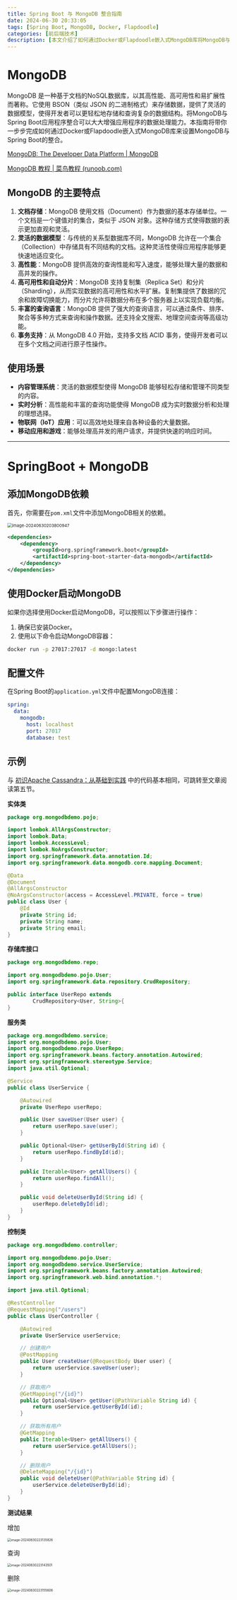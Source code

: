 ```yaml
---
title: Spring Boot 与 MongoDB 整合指南
date: 2024-06-30 20:33:05
tags: [Spring Boot, MongoDB, Docker, Flapdoodle]
categories: [前后端技术]
description: [本文介绍了如何通过Docker或Flapdoodle嵌入式MongoDB库将MongoDB与Spring Boot整合。]
---
```


# MongoDB

MongoDB 是一种基于文档的NoSQL数据库，以其高性能、高可用性和易扩展性而著称。它使用 BSON（类似 JSON 的二进制格式）来存储数据，提供了灵活的数据模型，使得开发者可以更轻松地存储和查询复杂的数据结构。将MongoDB与Spring Boot应用程序整合可以大大增强应用程序的数据处理能力。本指南将带你一步步完成如何通过Docker或Flapdoodle嵌入式MongoDB库来设置MongoDB与Spring Boot的整合。

[MongoDB: The Developer Data Platform | MongoDB](https://www.mongodb.com/)

[MongoDB 教程 | 菜鸟教程 (runoob.com)](https://www.runoob.com/mongodb/mongodb-tutorial.html)

## MongoDB 的主要特点

1. **文档存储**：MongoDB 使用文档（Document）作为数据的基本存储单位。一个文档是一个键值对的集合，类似于 JSON 对象。这种存储方式使得数据的表示更加直观和灵活。
2. **灵活的数据模型**：与传统的关系型数据库不同，MongoDB 允许在一个集合（Collection）中存储具有不同结构的文档。这种灵活性使得应用程序能够更快速地适应变化。
3. **高性能**：MongoDB 提供高效的查询性能和写入速度，能够处理大量的数据和高并发的操作。
4. **高可用性和自动分片**：MongoDB 支持复制集（Replica Set）和分片（Sharding），从而实现数据的高可用性和水平扩展。复制集提供了数据的冗余和故障切换能力，而分片允许将数据分布在多个服务器上以实现负载均衡。
5. **丰富的查询语言**：MongoDB 提供了强大的查询语言，可以通过条件、排序、聚合等多种方式来查询和操作数据。还支持全文搜索、地理空间查询等高级功能。
6. **事务支持**：从 MongoDB 4.0 开始，支持多文档 ACID 事务，使得开发者可以在多个文档之间进行原子性操作。

## 使用场景

- **内容管理系统**：灵活的数据模型使得 MongoDB 能够轻松存储和管理不同类型的内容。
- **实时分析**：高性能和丰富的查询功能使得 MongoDB 成为实时数据分析和处理的理想选择。
- **物联网（IoT）应用**：可以高效地处理来自各种设备的大量数据。
- **移动应用和游戏**：能够处理高并发的用户请求，并提供快速的响应时间。

---



# SpringBoot + MongoDB

## 添加MongoDB依赖

首先，你需要在`pom.xml`文件中添加MongoDB相关的依赖。

<img src="2024-06-30/image-20240630203800947.png" alt="image-20240630203800947" style="zoom:67%;" />

```xml
<dependencies>
    <dependency>
        <groupId>org.springframework.boot</groupId>
        <artifactId>spring-boot-starter-data-mongodb</artifactId>
    </dependency>
</dependencies>
```

## 使用Docker启动MongoDB

如果你选择使用Docker启动MongoDB，可以按照以下步骤进行操作：

1. 确保已安装Docker。
2. 使用以下命令启动MongoDB容器：

```bash
docker run -p 27017:27017 -d mongo:latest
```



## 配置文件

在Spring Boot的`application.yml`文件中配置MongoDB连接：

```yaml
spring:
  data:
    mongodb:
      host: localhost
      port: 27017
      database: test
```



## 示例

与 [初识Apache Cassandra：从基础到实践](/2024/06/11/2024-06-11/) 中的代码基本相同，可跳转至文章阅读第五节。

**实体类**

```java
package org.mongodbdemo.pojo;

import lombok.AllArgsConstructor;
import lombok.Data;
import lombok.AccessLevel;
import lombok.NoArgsConstructor;
import org.springframework.data.annotation.Id;
import org.springframework.data.mongodb.core.mapping.Document;

@Data
@Document
@AllArgsConstructor
@NoArgsConstructor(access = AccessLevel.PRIVATE, force = true)
public class User {
    @Id
    private String id;
    private String name;
    private String email;
}
```

**存储库接口**

```java
package org.mongodbdemo.repo;

import org.mongodbdemo.pojo.User;
import org.springframework.data.repository.CrudRepository;

public interface UserRepo extends
        CrudRepository<User, String>{
}
```

**服务类**

```java
package org.mongodbdemo.service;
import org.mongodbdemo.pojo.User;
import org.mongodbdemo.repo.UserRepo;
import org.springframework.beans.factory.annotation.Autowired;
import org.springframework.stereotype.Service;
import java.util.Optional;

@Service
public class UserService {

    @Autowired
    private UserRepo userRepo;

    public User saveUser(User user) {
        return userRepo.save(user);
    }

    public Optional<User> getUserById(String id) {
        return userRepo.findById(id);
    }

    public Iterable<User> getAllUsers() {
        return userRepo.findAll();
    }

    public void deleteUserById(String id) {
        userRepo.deleteById(id);
    }
}
```

**控制类**

```java
package org.mongodbdemo.controller;

import org.mongodbdemo.pojo.User;
import org.mongodbdemo.service.UserService;
import org.springframework.beans.factory.annotation.Autowired;
import org.springframework.web.bind.annotation.*;

import java.util.Optional;

@RestController
@RequestMapping("/users")
public class UserController {

    @Autowired
    private UserService userService;

    // 创建用户
    @PostMapping
    public User createUser(@RequestBody User user) {
        return userService.saveUser(user);
    }

    // 获取用户
    @GetMapping("/{id}")
    public Optional<User> getUser(@PathVariable String id) {
        return userService.getUserById(id);
    }

    // 获取所有用户
    @GetMapping
    public Iterable<User> getAllUsers() {
        return userService.getAllUsers();
    }

    // 删除用户
    @DeleteMapping("/{id}")
    public void deleteUser(@PathVariable String id) {
        userService.deleteUserById(id);
    }
}
```

**测试结果**

增加

<img src="2024-06-30/image-20240630223135826.png" alt="image-20240630223135826" style="zoom:50%;" />

查询

<img src="2024-06-30/image-20240630223143501.png" alt="image-20240630223143501" style="zoom:50%;" />

删除

<img src="2024-06-30/image-20240630223155606.png" alt="image-20240630223155606" style="zoom:50%;" />
